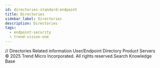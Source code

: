 ```yaml
---
id: directories-standard-endpoint
title: Directories
sidebar_label: Directories
description: Directories
tags:
  - endpoint-security
  - trend-vision-one
---
```


/*<![CDATA[*/ $('#title').html($('meta[name=map-description]').attr('content')); /*]]>*/ Directories Related information User/Endpoint Directory Product Servers © 2025 Trend Micro Incorporated. All rights reserved.Search Knowledge Base
